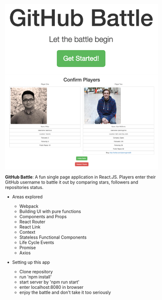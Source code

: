![alt text](markdown/intro1.png?raw=true "Logo Title Text 1")
![alt text](markdown/intro2.png?raw=true "Logo Title Text 1")

**GitHub Battle**: A fun single page application in React.JS. Players enter their
GitHub username to battle it out by comparing stars, followers and repositories
status.


  * Areas explored
    * Webpack
    * Building UI with pure functions
    * Components and Props
    * React Router
    * React Link
    * Context             
    * Stateless Functional Components
    * Life Cycle Events
    * Promise
    * Axios


  * Setting up this app
    * Clone repository
    * run 'npm install'
    * start server by 'npm run start'
    * enter localhost:8080 in browser
    * enjoy the battle and don't take it too seriously
